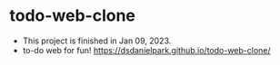 # todo-web-clone
- This project is finished in Jan 09, 2023.
- to-do web for fun!
https://dsdanielpark.github.io/todo-web-clone/
